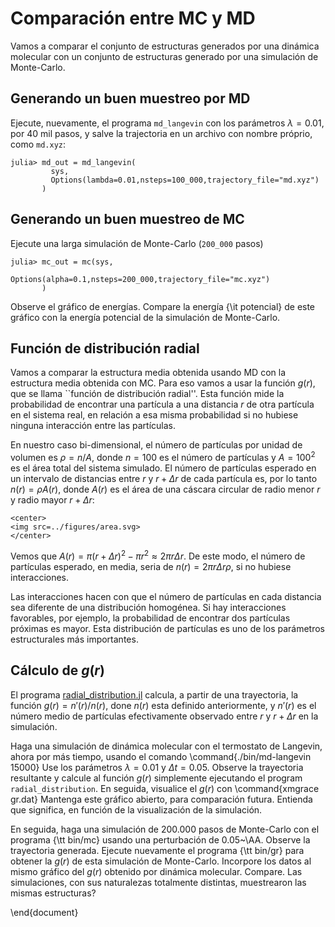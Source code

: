 # Comparación entre MC y MD

Vamos a comparar el conjunto de estructuras generados por una dinámica molecular con un conjunto de estructuras generado por una simulación de Monte-Carlo. 

## Generando un buen muestreo por MD

Ejecute, nuevamente, el programa `md_langevin` con los
parámetros $\lambda=0.01$, por 40 mil pasos, y salve la trajectoria en un archivo con nombre próprio, como `md.xyz`: 

```julia-repl
julia> md_out = md_langevin(
         sys,
         Options(lambda=0.01,nsteps=100_000,trajectory_file="md.xyz")
       )
```

## Generando un buen muestreo de MC

Ejecute una larga simulación de Monte-Carlo (`200_000` pasos)

```julia-repl
julia> mc_out = mc(sys,
                  Options(alpha=0.1,nsteps=200_000,trajectory_file="mc.xyz")
       )
```
Observe el gráfico de energías. Compare la energía {\it potencial} de este gráfico con la energía potencial de la simulación de Monte-Carlo.

## Función de distribución radial 

Vamos a comparar la estructura media obtenida usando MD con la
estructura media obtenida con MC. Para eso vamos a usar la función
$g(r)$, que se llama ``función de distribución radial''. 
Esta función mide la probabilidad de encontrar una partícula a
una distancia $r$ de otra partícula en el sistema real, en relación a
esa misma probabilidad si no hubiese ninguna interacción entre las
partículas. 

En nuestro caso bi-dimensional, el número de partículas por unidad de
volumen es $\rho=n/A$, donde $n=100$ es el número de partículas y $A=100^2$
es el área total del sistema simulado. El número de partículas esperado
en un intervalo de distancias entre $r$ y $r+\Delta r$ de cada partícula
es, por lo tanto $n(r)=\rho A(r)$, donde $A(r)$ es el área de una cáscara
circular de radio menor $r$ y radio mayor $r+\Delta r$:
```@raw html
<center>
<img src=../figures/area.svg>
</center>
```
Vemos que $A(r)=\pi (r+\Delta r)^2 - \pi r^2 \approx 2\pi r\Delta r$.
De este modo, el número de partículas esperado, en media, seria de 
$n(r)=2\pi r\Delta r\rho$, si no hubiese interacciones. 

Las interacciones hacen con que el número de partículas en cada
distancia sea diferente de una distribución homogénea. Si hay
interacciones favorables, por ejemplo, la probabilidad de encontrar dos
partículas próximas es mayor. Esta distribución de partículas es uno de
los parámetros estructurales más importantes.

## Cálculo de $g(r)$

El programa [radial_distribution.jl](https://github.com/m3g/CELFI.jl/blob/master/src/radial_distribution.jl)   calcula, a partir de una trayectoria, la función
$g(r)=n'(r)/n(r)$, done $n(r)$ esta definido anteriormente, y $n'(r)$ es
el número medio de partículas efectivamente observado entre $r$ y $r+\Delta r$
en la simulación. 

Haga una simulación de dinámica molecular con el termostato de Langevin,
ahora por más tiempo, 
usando el comando 
\command{./bin/md-langevin 15000}
Use los parámetros
$\lambda=0.01$ y $\Delta t=0.05$. Observe la trayectoria resultante y
calcule al función $g(r)$ simplemente ejecutando el program `radial_distribution`. En seguida, visualice el $g(r)$ con
\command{xmgrace gr.dat} 
Mantenga este gráfico abierto, para comparación futura. Entienda que
significa, en función de la visualización de la simulación. 

En seguida, haga una simulación de 200.000 pasos de Monte-Carlo con el programa 
{\tt bin/mc} usando una perturbación de 0.05~\AA. Observe la trayectoria
generada. Ejecute nuevamente el
programa {\tt bin/gr} para obtener la $g(r)$ de esta simulación de
Monte-Carlo. Incorpore los datos al mismo gráfico del $g(r)$ obtenido
por dinámica molecular. Compare. Las simulaciones, con sus naturalezas
totalmente distintas, muestrearon las mismas estructuras?  

\end{document}



















